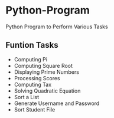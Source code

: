 # Python-Program
Python Program to Perform Various Tasks

## Funtion Tasks
* Computing Pi
* Computing Square Root
* Displaying Prime Numbers
* Processing  Scores
* Computing  Tax
* Solving  Quadratic Equation
* Sort a List
* Generate Username and Password
* Sort Student File
